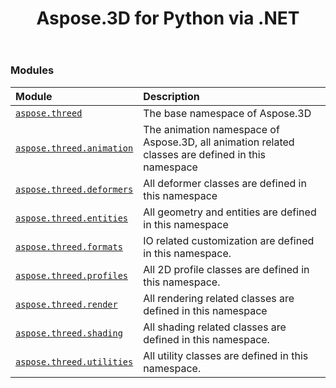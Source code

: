 ﻿---
title: Aspose.3D for Python via .NET
second_title: Aspose.3D for Python via .NET API References
description: 
type: docs
weight: 10
url: /
is_root: true
---

### Modules
| Module | Description |
| :- | :- |
| [`aspose.threed`](/3d/python-net/aspose.threed) | The base namespace of Aspose.3D |
| [`aspose.threed.animation`](/3d/python-net/aspose.threed.animation) | The animation namespace of Aspose.3D, all animation related classes are defined in this namespace |
| [`aspose.threed.deformers`](/3d/python-net/aspose.threed.deformers) | All deformer classes are defined in this namespace |
| [`aspose.threed.entities`](/3d/python-net/aspose.threed.entities) | All geometry and entities are defined in this namespace |
| [`aspose.threed.formats`](/3d/python-net/aspose.threed.formats) | IO related customization are defined in this namespace. |
| [`aspose.threed.profiles`](/3d/python-net/aspose.threed.profiles) | All 2D profile classes are defined in this namespace. |
| [`aspose.threed.render`](/3d/python-net/aspose.threed.render) | All rendering related classes are defined in this namespace |
| [`aspose.threed.shading`](/3d/python-net/aspose.threed.shading) | All shading related classes are defined in this namespace. |
| [`aspose.threed.utilities`](/3d/python-net/aspose.threed.utilities) | All utility classes are defined in this namespace. |


